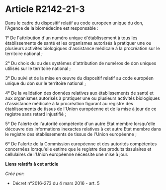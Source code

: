 # Article R2142-21-3

Dans le cadre du dispositif relatif au code européen unique du don, l'Agence de la biomédecine est responsable :

1° De l'attribution d'un numéro unique d'établissement à tous les établissements de santé et les organismes autorisés à
pratiquer une ou plusieurs activités biologiques d'assistance médicale à la procréation sur le territoire national ;

2° Du choix du ou des systèmes d'attribution de numéros de don uniques utilisés sur le territoire national ;

3° Du suivi et de la mise en œuvre du dispositif relatif au code européen unique du don sur le territoire national ;

4° De la validation des données relatives aux établissements de santé et aux organismes autorisés à pratiquer une ou
plusieurs activités biologiques d'assistance médicale à la procréation figurant au registre des établissements de tissus de
l'Union européenne et de la mise à jour de ce registre sans retard injustifié ;

5° De l'alerte de l'autorité compétente d'un autre Etat membre lorsqu'elle découvre des informations inexactes relatives à
cet autre Etat membre dans le registre des établissements de tissus de l'Union européenne ;

6° De l'alerte de la Commission européenne et des autorités compétentes concernées lorsqu'elle estime que le registre des
produits tissulaires et cellulaires de l'Union européenne nécessite une mise à jour.

**Liens relatifs à cet article**

_Créé par_:

  - Décret n°2016-273 du 4 mars 2016 - art. 5
